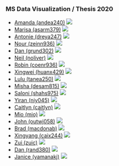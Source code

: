 ### MS Data Visualization / Thesis 2020

* [Amanda (andea240)](https://github.com/amandersonyou/ClimateSleepThesis)
![](https://github.com/amandersonyou/ClimateSleepThesis/raw/master/preview.png)
* [Marisa (asarm379)](https://github.com/marisaruizasari/thesis)
![](https://github.com/marisaruizasari/thesis/raw/master/preview.png)
* [Antonie (dreya247)](https://github.com/acdreyer/thesis)
![](https://github.com/acdreyer/thesis/raw/master/preview.png)
* [Nour (zeinn936)](https://github.com/nourzein/thesis)
![](https://github.com/nourzein/thesis/raw/master/preview.png)
* [Dan (grund302)](https://github.com/dangrunebaum/thesis)
![](https://github.com/dangrunebaum/thesis/raw/master/preview.png)
* [Neil (noliver)](https://github.com/neil-oliver/thesis)
![](https://github.com/neil-oliver/thesis/raw/master/preview.png)
* [Robin (coenr936)](https://github.com/robincoenen/thesis_production)
![](https://github.com/robincoenen/thesis_production/raw/master/preview.png)
* [Xingwei (huanx429)](https://github.com/Xingwei726/MSthesis)
![](https://github.com/Xingwei726/MSthesis/raw/master/preview.png)
* [Lulu (tanea250)](https://github.com/lulujordanna/thesis)
![](https://github.com/lulujordanna/thesis/raw/master/preview.png)
* [Misha (desam815)](https://github.com/mi-desai/thesis)
![](https://github.com/mi-desai/thesis/raw/master/preview.png)
* [Saloni (shahs975)](https://github.com/salonieshah/money-or-mitigation)
![](https://github.com/salonieshah/money-or-mitigation/raw/master/preview.png)
* [Yiran (niy045)](https://github.com/yiranni/thesis)
![](https://github.com/yiranni/thesis/raw/master/preview.png)
* [Caitlyn (caitlyn)](https://github.com/caitlynmralph/thesis)
![](https://github.com/caitlynmralph/thesis/raw/master/preview.png)
* [Mio (mio)](https://github.com/miopio/thesis-play)
![](https://github.com/miopio/thesis-play/raw/master/preview.png)
* [John (outwj058)](https://github.com/joutwater/jo_berry_code)
![](https://github.com/joutwater/jo_berry_code/raw/master/preview.png)
* [Brad (macdonab)](https://github.com/daggus/EmojiEpoch/)
![](https://github.com/daggus/EmojiEpoch//raw/master/preview.png)
* [Xingyang (caix244)](https://github.com/caixingyang1228/thesis_dv)
![](https://github.com/caixingyang1228/thesis_dv/raw/master/preview.png)
* [Zui (zuic)](https://github.com/azuic/unmask-mask)
![](https://github.com/azuic/unmask-mask/raw/master/preview.png)
* [Dan (rand380)](https://github.com/shuvitRan/ShenzhenLivability)
![](https://github.com/shuvitRan/ShenzhenLivability/raw/master/preview.png)
* [Janice (yamanakj)](https://github.com/jyamanaka/MajorStudio2)
![](https://github.com/jyamanaka/MajorStudio2/raw/master/preview.png)
